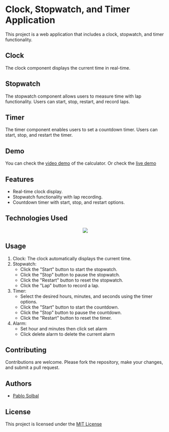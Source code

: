 # Clock, Stopwatch, and Timer Application

This project is a web application that includes a clock, stopwatch, and timer functionality.

## Clock

The clock component displays the current time in real-time.

## Stopwatch

The stopwatch component allows users to measure time with lap functionality. Users can start, stop, restart, and record laps.

## Timer

The timer component enables users to set a countdown timer. Users can start, stop, and restart the timer.

## Demo

You can check the [video demo](https://youtu.be/ufqVnyKOfaw) of the calculator.
Or check the [live demo](https://pablossolbal.github.io/ProyectosJS/clock/)

## Features

- Real-time clock display.
- Stopwatch functionality with lap recording.
- Countdown timer with start, stop, and restart options.

## Technologies Used
<p align="center">
  <a href="https://skillicons.dev">
    <img src="https://skillicons.dev/icons?i=js,html,css" />
  </a>
</p>

## Usage

1. Clock: The clock automatically displays the current time.
2. Stopwatch:
   - Click the "Start" button to start the stopwatch.
   - Click the "Stop" button to pause the stopwatch.
   - Click the "Restart" button to reset the stopwatch.
   - Click the "Lap" button to record a lap.
3. Timer:
   - Select the desired hours, minutes, and seconds using the timer options.
   - Click the "Start" button to start the countdown.
   - Click the "Stop" button to pause the countdown.
   - Click the "Restart" button to reset the timer.
4. Alarm:
   - Set hour and minutes then click set alarm
   - Click delete alarm to delete the current alarm

## Contributing

Contributions are welcome. Please fork the repository, make your changes, and submit a pull request.

## Authors

- [Pablo Solbal](https://github.com/pablossolbal)

## License

This project is licensed under the [MIT License](https://www.mit.edu/~amini/LICENSE.md)
